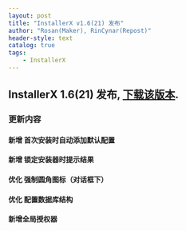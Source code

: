 ```yaml
---
layout: post
title: "InstallerX v1.6(21) 发布"
author: "Rosan(Maker), RinCynar(Repost)"
header-style: text
catalog: true
tags:
    - InstallerX
---
```


## InstallerX 1.6(21) 发布, [下载该版本](/file/InstallerX_1.6(21).apk).

### 更新内容

#### 新增 首次安装时自动添加默认配置

#### 新增 锁定安装器时提示结果

#### 优化 强制圆角图标（对话框下）

#### 优化 配置数据库结构

#### 新增全局授权器